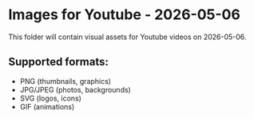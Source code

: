 # Images for Youtube - 2026-05-06

This folder will contain visual assets for Youtube videos on 2026-05-06.

## Supported formats:
- PNG (thumbnails, graphics)
- JPG/JPEG (photos, backgrounds)
- SVG (logos, icons)
- GIF (animations)
